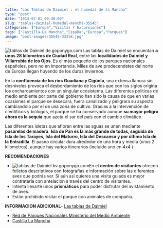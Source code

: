 ```yaml
---
title: "Las Tablas de Daimiel : el humedal de la Mancha"
type: "post"
date: "2013-07-01 09:30:00"
slug: "tablas-daimiel-humedal-mancha-35545"
categories: ["Europa","Visitas Y Excursiones"]
tags: ["Castilla-La Mancha","España","Europa","Parques"]
image: "post-images/35545-33358.jpg"
---
```


   
  
![tablas de Daimiel de goponygo.com](post-images/35545-33358.jpg "tablas de Daimiel de goponygo.com") Las tablas de Daimiel se encuentan **a unos 28 kilometros de Ciudad Real**, entre las **localidades de Daimiel y Villarrubia de los Ojos**. Es el más pequeño de los parques nacionales españoles, pero no en importancia. Miles de ave prodecendetes del norte de Europa llegan huyendo de los duros inviernos.  
  
En la **confluencia de los rios Guadiana y Cigüela**, una extensa llanura sin desniveles provoca el desbordamiento de los rios que con los siglos origina los encharcamientos con un singular ecosistema. Las diferentes políticas de medio ambiente por parte del gobierno han sido la causa de que en varias ocasiones el parque se desecara, fuera canalizado y peligrara su aspecto cambiandolo por el de una zona de cultivo. Gracias a la intervención de científicos y biólogos, el parque se ha conservado aunque **su mayor peligro ahora es la sequia** que azota el sur del país con el cambio climático.  
  
Las diferentes isletas que afloran entre las aguas se unen mediante **pasarelas de madera**. **Isla de Pan es la más grande de todas, seguida de Isla de los Tarayes, Isla del Maturro, Isla del Descanso y por último Isla de la Entradilla**. El paseo circular dura alrededor de una hora y media (unos 2 kilometros), aunque hay varios itinerarios (incluido uno en 4x4 )  
  
**RECOMENDACIONES**

- ![tablas de Daimiel bv goponygo.com](post-images/35545-33359.jpg "tablas de Daimiel bv goponygo.com")En el **centro de visitantes** ofrecen folletos descriptivos con fotografias e información sobre las diferentes aves que podrás ver. Si aún asi quieres una visita guiada es mejor contratarla con antelación a través del centro de visitantes.
- Intenta llevarte unos **prismáticos** para poder disfrutar del avistamiento de aves.
- Están prohibido visitar el parque con animales de compañía.

**INFORMACION ADICIONAL**- [Las tablas de Daimiel ](http://www.lastablasdedaimiel.com/index.php)
- [ Red de Parques Nacionales Ministerio del Medio Ambiente ](http://reddeparquesnacionales.mma.es/parques/daimiel/index.htm)
- [ Castilla La Mancha](http://www.castillalamancha.es/medioambiente/SP/contenidos/EspaciosNaturales/Default.asp?Registro=1&Opcion=DetalleProtegidos&Ant=Protegidos&Anterior=Espacios%20Protegidos)